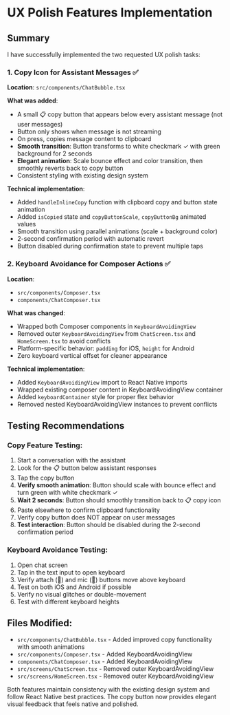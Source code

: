 # UX Polish Features Implementation

## Summary

I have successfully implemented the two requested UX polish tasks:

### 1. Copy Icon for Assistant Messages ✅

**Location**: `src/components/ChatBubble.tsx`

**What was added**:
- A small 📋 copy button that appears below every assistant message (not user messages)
- Button only shows when message is not streaming
- On press, copies message content to clipboard
- **Smooth transition**: Button transforms to white checkmark ✓ with green background for 2 seconds
- **Elegant animation**: Scale bounce effect and color transition, then smoothly reverts back to copy button
- Consistent styling with existing design system

**Technical implementation**:
- Added `handleInlineCopy` function with clipboard copy and button state animation
- Added `isCopied` state and `copyButtonScale`, `copyButtonBg` animated values
- Smooth transition using parallel animations (scale + background color)
- 2-second confirmation period with automatic revert
- Button disabled during confirmation state to prevent multiple taps

### 2. Keyboard Avoidance for Composer Actions ✅

**Location**: 
- `src/components/Composer.tsx` 
- `components/ChatComposer.tsx`

**What was changed**:
- Wrapped both Composer components in `KeyboardAvoidingView`
- Removed outer `KeyboardAvoidingView` from `ChatScreen.tsx` and `HomeScreen.tsx` to avoid conflicts
- Platform-specific behavior: `padding` for iOS, `height` for Android
- Zero keyboard vertical offset for cleaner appearance

**Technical implementation**:
- Added `KeyboardAvoidingView` import to React Native imports
- Wrapped existing composer content in KeyboardAvoidingView container
- Added `keyboardContainer` style for proper flex behavior
- Removed nested KeyboardAvoidingView instances to prevent conflicts

## Testing Recommendations

### Copy Feature Testing:
1. Start a conversation with the assistant
2. Look for the 📋 button below assistant responses
3. Tap the copy button
4. **Verify smooth animation**: Button should scale with bounce effect and turn green with white checkmark ✓
5. **Wait 2 seconds**: Button should smoothly transition back to 📋 copy icon
6. Paste elsewhere to confirm clipboard functionality
7. Verify copy button does NOT appear on user messages
8. **Test interaction**: Button should be disabled during the 2-second confirmation period

### Keyboard Avoidance Testing:
1. Open chat screen
2. Tap in the text input to open keyboard
3. Verify attach (📎) and mic (🎤) buttons move above keyboard
4. Test on both iOS and Android if possible
5. Verify no visual glitches or double-movement
6. Test with different keyboard heights

## Files Modified:
- `src/components/ChatBubble.tsx` - Added improved copy functionality with smooth animations
- `src/components/Composer.tsx` - Added KeyboardAvoidingView 
- `components/ChatComposer.tsx` - Added KeyboardAvoidingView
- `src/screens/ChatScreen.tsx` - Removed outer KeyboardAvoidingView
- `src/screens/HomeScreen.tsx` - Removed outer KeyboardAvoidingView

Both features maintain consistency with the existing design system and follow React Native best practices. The copy button now provides elegant visual feedback that feels native and polished. 